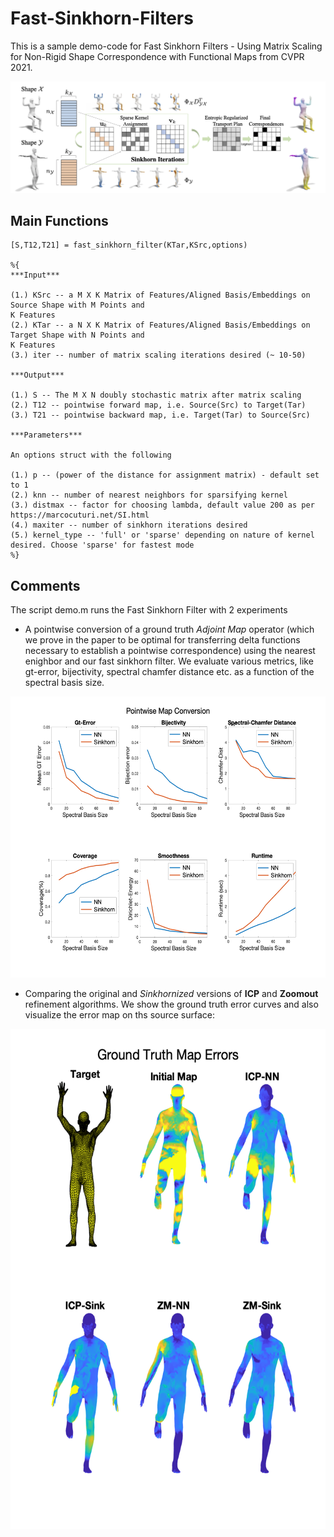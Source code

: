 # Fast-Sinkhorn-Filters

This is a sample demo-code for Fast Sinkhorn Filters - Using Matrix Scaling for Non-Rigid Shape Correspondence with Functional Maps from CVPR 2021. 

![Alt text](Figures/Teaser_Sinkhorn.png?raw=true)
## Main Functions

```
[S,T12,T21] = fast_sinkhorn_filter(KTar,KSrc,options)

%{
***Input***

(1.) KSrc -- a M X K Matrix of Features/Aligned Basis/Embeddings on Source Shape with M Points and
K Features
(2.) KTar -- a N X K Matrix of Features/Aligned Basis/Embeddings on Target Shape with N Points and
K Features
(3.) iter -- number of matrix scaling iterations desired (~ 10-50)

***Output*** 

(1.) S -- The M X N doubly stochastic matrix after matrix scaling 
(2.) T12 -- pointwise forward map, i.e. Source(Src) to Target(Tar) 
(3.) T21 -- pointwise backward map, i.e. Target(Tar) to Source(Src)

***Parameters***

An options struct with the following

(1.) p -- (power of the distance for assignment matrix) - default set to 1
(2.) knn -- number of nearest neighbors for sparsifying kernel
(3.) distmax -- factor for choosing lambda, default value 200 as per https://marcocuturi.net/SI.html
(4.) maxiter -- number of sinkhorn iterations desired
(5.) kernel_type -- 'full' or 'sparse' depending on nature of kernel
desired. Choose 'sparse' for fastest mode
%}
```

## Comments

The script demo.m runs the Fast Sinkhorn Filter with 2 experiments

  - A pointwise conversion of a ground truth *Adjoint Map* operator (which we prove in the paper to be optimal for transferring delta functions necessary to establish a pointwise correspondence) using the nearest enighbor and our fast sinkhorn filter. We evaluate various metrics, like gt-error, bijectivity, spectral chamfer distance etc. as a function of the spectral basis size.
<img src="Figures/metrics_fmap_conversion.png" width="600" height="450">
  
  - Comparing the original and *Sinkhornized* versions of **ICP** and **Zoomout** refinement algorithms. We show the ground truth error curves and also visualize the error map on ths source surface:
   <img src="Figures/ICP_ZM_errors.png" width="550" height="800">
 


